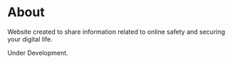 <!DOCTYPE html>
<html>
<head>
<title> Securing your digital life </title>
</head>
<body>
<h1>About</h1>
<p>Website created to share information related to online safety and securing your digital life.</p>
<p>Under Development.</p>
</body>
</html>	
